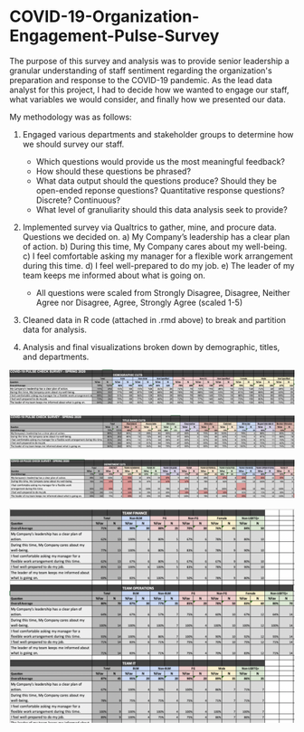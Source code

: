 # COVID-19-Organization-Engagement-Pulse-Survey

The purpose of this survey and analysis was to provide senior leadership a granular understanding of staff sentiment regarding the organization's preparation and response to the COVID-19 pandemic. As the lead data analyst for this project, I had to decide how we wanted to engage our staff, what variables we would consider, and finally how we presented our data. 

My methodology was as follows:

1) Engaged various departments and stakeholder groups to determine how we should survey our staff. 
    - Which questions would provide us the most meaningful feedback? 
    - How should these questions be phrased?
    - What data output should the questions produce? Should they be open-ended reponse questions? Quantitative response questions? Discrete? Continuous? 
    - What level of granuliarity should this data analysis seek to provide?
    
2) Implemented survey via Qualtrics to gather, mine, and procure data. Questions we decided on. 
    a) My Company’s leadership has a clear plan of action.
    b) During this time, My Company cares about my well-being.
    c) I feel comfortable asking my manager for a flexible work arrangement during this time.
    d) I feel well-prepared to do my job.
    e) The leader of my team keeps me informed about what is going on.
    
    * All questions were scaled from Strongly Disagree, Disagree, Neither Agree nor Disagree, Agree, Strongly Agree (scaled 1-5)
    
3) Cleaned data in R code (attached in .rmd above) to break and partition data for analysis.

4) Analysis and final visualizations broken down by demographic, titles, and departments. 

![Demographic Cuts](https://github.com/artwang31/COVID-19-Organization-Engagement-Pulse-Survey/blob/main/Demographic%20Cuts.png)

![Title Cuts](https://github.com/artwang31/COVID-19-Organization-Engagement-Pulse-Survey/blob/main/Title%20Cuts.png)

![Department Cuts](https://github.com/artwang31/COVID-19-Organization-Engagement-Pulse-Survey/blob/main/Department%20Cuts.png)

![Department Demographic Cuts](https://github.com/artwang31/COVID-19-Organization-Engagement-Pulse-Survey/blob/main/Department%20Demographic%20Cuts.png)

